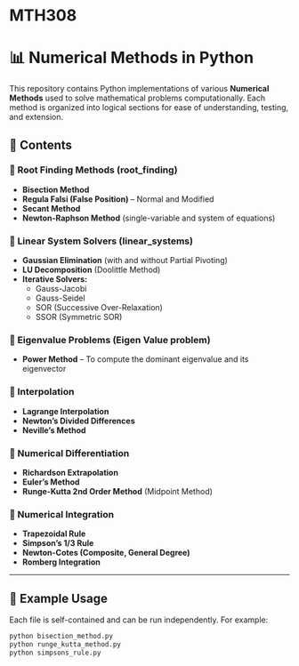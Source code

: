 # MTH308
# 📊 Numerical Methods in Python

This repository contains Python implementations of various **Numerical Methods** used to solve mathematical problems computationally. Each method is organized into logical sections for ease of understanding, testing, and extension.

## 📁 Contents

### 🔹 Root Finding Methods (root_finding)
- **Bisection Method**
- **Regula Falsi (False Position)** – Normal and Modified
- **Secant Method**
- **Newton-Raphson Method** (single-variable and system of equations)

### 🔹 Linear System Solvers (linear_systems)
- **Gaussian Elimination** (with and without Partial Pivoting)
- **LU Decomposition** (Doolittle Method)
- **Iterative Solvers:**
  - Gauss-Jacobi
  - Gauss-Seidel
  - SOR (Successive Over-Relaxation)
  - SSOR (Symmetric SOR)

### 🔹 Eigenvalue Problems (Eigen Value problem)
- **Power Method** – To compute the dominant eigenvalue and its eigenvector

### 🔹 Interpolation
- **Lagrange Interpolation**
- **Newton’s Divided Differences**
- **Neville’s Method**

### 🔹 Numerical Differentiation
- **Richardson Extrapolation**
- **Euler’s Method**
- **Runge-Kutta 2nd Order Method** (Midpoint Method)

### 🔹 Numerical Integration
- **Trapezoidal Rule**
- **Simpson’s 1/3 Rule**
- **Newton-Cotes (Composite, General Degree)**
- **Romberg Integration** 

---

## 🧪 Example Usage

Each file is self-contained and can be run independently. For example:

```bash
python bisection_method.py
python runge_kutta_method.py
python simpsons_rule.py
